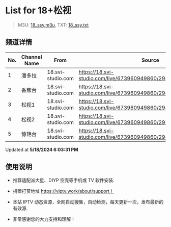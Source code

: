 # List for **18+松视**

> M3U: [18_ssy.m3u](./18_ssy.m3u ), TXT: [18_ssy.txt](./txt/18_ssy.txt )

## 频道详情

| No. | Channel Name | From | Source |
| --- | ------------ | ---- | ------ |
| 1 | 潘多拉 | 18.svi-studio.com | <https://18.svi-studio.com/live/673960949860/294164781253/3.m3u8> |
| 2 | 香蕉台 | 18.svi-studio.com | <https://18.svi-studio.com/live/673960949860/294164781253/4.m3u8> |
| 3 | 松视1 | 18.svi-studio.com | <https://18.svi-studio.com/live/673960949860/294164781253/5.m3u8> |
| 4 | 松视2 | 18.svi-studio.com | <https://18.svi-studio.com/live/673960949860/294164781253/6.m3u8> |
| 5 | 惊艳台 | 18.svi-studio.com | <https://18.svi-studio.com/live/673960949860/294164781253/01.m3u8> |

Updated at **5/18/2024 6:03:31 PM**

## 使用说明

- 推荐适配派大星、DIYP 空壳等手机或 TV 软件安装.

- 捐赠打赏地址 <https://viptv.work/about/support！>

- 本站 IPTV 动态资源，全网自动搜集，自动检测，每天更新一次，发布最新的有效源.

- 非常感谢您的大力支持和理解！

